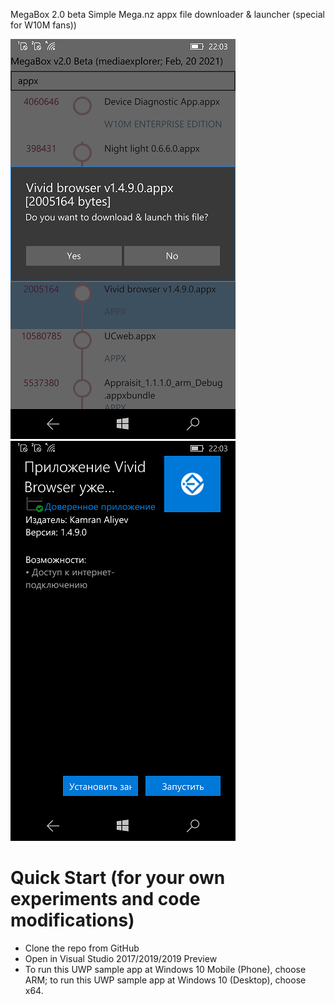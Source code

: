 MegaBox 2.0 beta
Simple Mega.nz appx file downloader & launcher (special for W10M fans))

![screenshot1](shot1.png "screenshot1")
![screenshot2](shot2.png "screenshot1")


# Quick Start (for your own experiments and code modifications)
- Clone the repo from GitHub
- Open in Visual Studio 2017/2019/2019 Preview
- To run this UWP sample app at Windows 10 Mobile (Phone), choose ARM; to run this UWP sample app at Windows 10 (Desktop), choose x64. 
